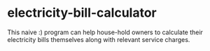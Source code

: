 # electricity-bill-calculator

This naive :) program can help house-hold owners to calculate their electricity bills themselves along with relevant service charges. 
